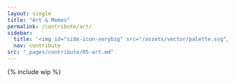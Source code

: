 ```yaml
---
layout: single
title: "Art & Memes"
permalink: /contribute/art/
sidebar:
  title: '<img id="side-icon-verybig" src="/assets/vector/palette.svg"/>Art'
  nav: contribute
src: "_pages/contribute/05-art.md"
--- 
```


{% include wip %}